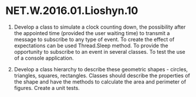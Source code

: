 # NET.W.2016.01.Lioshyn.10

1. Develop a class to simulate a clock counting down, the possibility after the appointed time (provided the user waiting time) to transmit a message to subscribe to any type of event. To create the effect of expectations can be used Thread.Sleep method. To provide the opportunity to subscribe to an event in several classes. To test the use of a console application.

2. Develop a class hierarchy to describe these geometric shapes - circles, triangles, squares, rectangles. Classes should describe the properties of the shape and have the methods to calculate the area and perimeter of figures. Create a unit tests.
